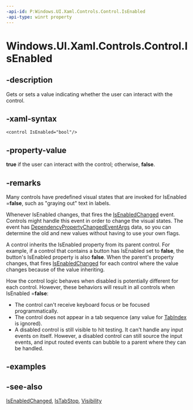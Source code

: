 ```yaml
---
-api-id: P:Windows.UI.Xaml.Controls.Control.IsEnabled
-api-type: winrt property
---
```


<!-- Property syntax
public bool IsEnabled { get;  set; }
-->

# Windows.UI.Xaml.Controls.Control.IsEnabled

## -description
Gets or sets a value indicating whether the user can interact with the control.



## -xaml-syntax
```xaml
<control IsEnabled="bool"/>
```


## -property-value
**true** if the user can interact with the control; otherwise, **false**.

## -remarks
Many controls have predefined visual states that are invoked for IsEnabled =**false**, such as "graying out" text in labels.

Whenever IsEnabled changes, that fires the [IsEnabledChanged](control_isenabledchanged.md) event. Controls might handle this event in order to change the visual states. The event has [DependencyPropertyChangedEventArgs](../windows.ui.xaml/dependencypropertychangedeventargs.md) data, so you can determine the old and new values without having to use your own flags.

A control inherits the IsEnabled property from its parent control. For example, if a control that contains a button has IsEnabled set to **false**, the button's IsEnabled property is also **false**. When the parent's property changes, that fires [IsEnabledChanged](control_isenabledchanged.md) for each control where the value changes because of the value inheriting.

How the control logic behaves when disabled is potentially different for each control. However, these behaviors will result in all controls when IsEnabled =**false**:
+ The control can't receive keyboard focus or be focused programmatically.
+ The control does not appear in a tab sequence (any value for [TabIndex](control_tabindex.md) is ignored).
+ A disabled control is still visible to hit testing. It can't handle any input events on itself. However, a disabled control can still source the input events, and input routed events can bubble to a parent where they can be handled.


## -examples

## -see-also
[IsEnabledChanged](control_isenabledchanged.md), [IsTabStop](control_istabstop.md), [Visibility](../windows.ui.xaml/uielement_visibility.md)
